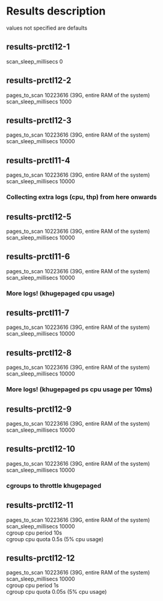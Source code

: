 # Results description
values not specified are defaults

## results-prctl12-1
scan_sleep_millisecs 0  

## results-prctl12-2
pages_to_scan 10223616 (39G, entire RAM of the system)  
scan_sleep_millisecs 1000

## results-prctl12-3
pages_to_scan 10223616 (39G, entire RAM of the system)  
scan_sleep_millisecs 10000

## results-prctl11-4
pages_to_scan 10223616 (39G, entire RAM of the system)  
scan_sleep_millisecs 10000

### Collecting extra logs (cpu, thp) from here onwards
## results-prctl12-5
pages_to_scan 10223616 (39G, entire RAM of the system)  
scan_sleep_millisecs 10000

## results-prctl11-6
pages_to_scan 10223616 (39G, entire RAM of the system)   
scan_sleep_millisecs 10000

### More logs! (khugepaged cpu usage)
## results-prctl11-7
pages_to_scan 10223616 (39G, entire RAM of the system)   
scan_sleep_millisecs 10000

## results-prctl12-8
pages_to_scan 10223616 (39G, entire RAM of the system)   
scan_sleep_millisecs 10000

### More logs! (khugepaged ps cpu usage per 10ms)
## results-prctl12-9
pages_to_scan 10223616 (39G, entire RAM of the system)  
scan_sleep_millisecs 10000

## results-prctl12-10
pages_to_scan 10223616 (39G, entire RAM of the system)  
scan_sleep_millisecs 10000

### cgroups to throttle khugepaged
## results-prctl12-11
pages_to_scan 10223616 (39G, entire RAM of the system)  
scan_sleep_millisecs 10000  
cgroup cpu period 10s  
cgroup cpu quota 0.5s (5% cpu usage)

## results-prctl12-12
pages_to_scan 10223616 (39G, entire RAM of the system)  
scan_sleep_millisecs 10000  
cgroup cpu period 1s  
cgroup cpu quota 0.05s (5% cpu usage)
